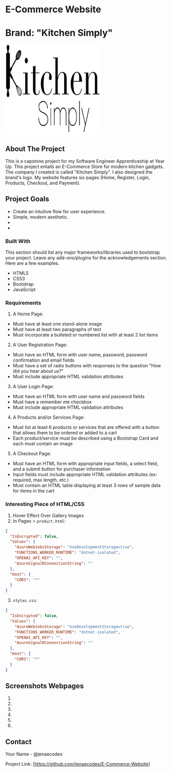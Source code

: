 # E-Commerce Website
# Brand: "Kitchen Simply"


<img src="images/KS.png" alt="Logo" width="300" height="280">

## About The Project

This is a capstone project for my Software Engineer Apprenticeship at Year Up. This project entails an E-Commerce Store for modern kitchen gadgets. The company I created is called "Kitchen Simply". I also designed the brand's logo. My website features six pages (Home, Register, Login, Products, Checkout, and Payment).

## Project Goals

- Create an intuitive flow for user experience.
- Simple, modern aesthetic.
- 
- 

### Built With

This section should list any major frameworks/libraries used to bootstrap your project. Leave any add-ons/plugins for the acknowledgements section. Here are a few examples.

* HTML5
* CSS3
* Bootstrap
* JavaScript

### Requirements

1. A Home Page:
- Must have at least one stand-alone image
- Must have at least two paragraphs of text
- Must incorporate a bulleted or numbered list with at least 2 list items

2. A User Registration Page:
- Must have an HTML form with user name, password, password confirmation and email fields
- Must have a set of radio buttons with responses to the question "How did you hear about us?"
- Must include appropriate HTML validation attributes

3. A User Login Page:
- Must have an HTML form with user name and password fields
- Must have a remember me checkbox
- Must include appropriate HTML validation attributes

4. A Products and/or Services Page:
- Must list at least 6 products or services that are offered with a button that allows them to be ordered or added to a cart
- Each product/service must be described using a Bootstrap Card and each must contain an image

5. A Checkout Page:
- Must have an HTML form with appropriate input fields, a select field, and a submit button for purchaser information
- Input fields must include appropriate HTML validation attributes (ex: required, max length, etc.)
- Must contain an HTML table displaying at least 3 rows of sample data for items in the cart

### Interesting Piece of HTML/CSS

1. Hover Effect Over Gallery Images
2. In Pages > `product.html`:


  ```json
  {
    "IsEncrypted": false,
    "Values": {
      "AzureWebJobsStorage": "UseDevelopmentStorage=true",
      "FUNCTIONS_WORKER_RUNTIME": "dotnet-isolated",
      "OPENAI_API_KEY": "",
      "AzureSignalRConnectionString": ""
    },
    "Host": {
      "CORS": "*"
    }
  }
  ```
  3. `styles.css`:

  ```json
  {
    "IsEncrypted": false,
    "Values": {
      "AzureWebJobsStorage": "UseDevelopmentStorage=true",
      "FUNCTIONS_WORKER_RUNTIME": "dotnet-isolated",
      "OPENAI_API_KEY": "",
      "AzureSignalRConnectionString": ""
    },
    "Host": {
      "CORS": "*"
    }
  }
  ```
  

  ## Screenshots Webpages

  1.


  2.


  3.


  4.


  5.

  
  6.


## Contact

Your Name - @jenaecodes

Project Link: [https://github.com/jenaecodes/E-Commerce-Website]
